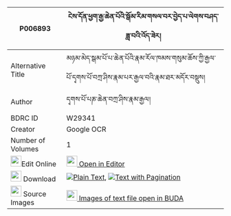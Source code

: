 |P006893|ངེས་དོན་ཕྱག་རྒྱ་ཆེན་པོའི་སྒོམ་རིམ་གསལ་བར་བྱེད་པ་ལེགས་བཤད་ཟླ་བའི་འོད་ཟེར། 
| --- | --- 
|Alternative Title |མཉམ་མེད་སྒམ་པོ་པ་ཆེན་པོའི་རྣམ་རོལ་ཁམས་གསུམ་ཆོས་ཀྱི་རྒྱལ་པོ་དྭགས་པོ་བཀྲ་ཤིས་རྣམ་པར་རྒྱལ་བའི་རྣམ་ཐར་མདོར་བསྡུས།
|Author| དྭགས་པོ་པཎ་ཆེན་བཀྲ་ཤིས་རྣམ་རྒྱལ།
|BDRC ID | W29341
|Creator | Google OCR
|Number of Volumes| 1
|<img width="25" src="https://img.icons8.com/color/25/000000/edit-property.png">Edit Online| [<img width="25" src="https://avatars.githubusercontent.com/u/45091458?s=200&v=4"> Open in Editor](http://editor.openpecha.org/P006893)
|<img width="25" src="https://img.icons8.com/fluent/48/000000/download-2.png"/>  Download | [![](https://img.icons8.com/color/20/000000/txt.png)Plain Text](https://github.com/Openpecha/P006893/releases/download/v1/ngedon_chakgya_chenpo_i_gomrim_plain_P006893.zip), [![](https://img.icons8.com/color/20/000000/txt.png)Text with Pagination](https://github.com/Openpecha/P006893/releases/download/v1/ngedon_chakgya_chenpo_i_gomrim_pages_P006893.zip)
|<img width="25" src="https://img.icons8.com/plasticine/100/000000/pictures-folder.png"/>  Source Images | [<img width="25" src="https://library.bdrc.io/icons/BUDA-small.svg"> Images of text file open in BUDA](https://library.bdrc.io/show/bdr:W29341)